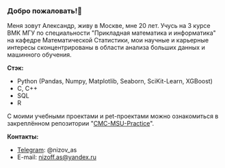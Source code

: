 ### Добро пожаловать!👋

Меня зовут Александр, живу в Москве, мне 20 лет. Учусь на 3 курсе ВМК МГУ по специальности "Прикладная математика и информатика" на кафедре Математической Статистики, мои научные и карьерные интересы сконцентрированы в области анализа больших данных и машинного обучения.

**Стэк:**
- Python (Pandas, Numpy, Matplotlib, Seaborn, SciKit-Learn, XGBoost)
- C, C++
- SQL
- R

С моими учебными проектами и pet-проектами можно ознакомиться в закреплённом репозитории "[CMC-MSU-Practice](https://github.com/nizov-as/CMC-MSU-Practice)".

**Контакты:**
* [Telegram](https://t.me/nizov_as): @nizov_as
* E-mail: nizoff.as@yandex.ru
